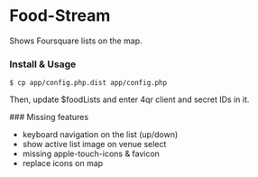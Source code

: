 Food-Stream
===========

Shows Foursquare lists on the map. 

### Install & Usage

    $ cp app/config.php.dist app/config.php

Then, update $foodLists and enter 4qr client and secret IDs in it.

### Missing features

- keyboard navigation on the list (up/down)
- show active list image on venue select
- missing apple-touch-icons & favicon
- replace icons on map
